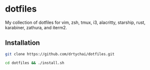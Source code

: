# dotfiles
My collection of dotfiles for vim, zsh, tmux, i3, alacritty, starship, rust, karabiner, zathura, and iterm2.

## Installation
```bash
git clone https://github.com/drtychai/dotfiles.git

cd dotfiles && ./install.sh
```
